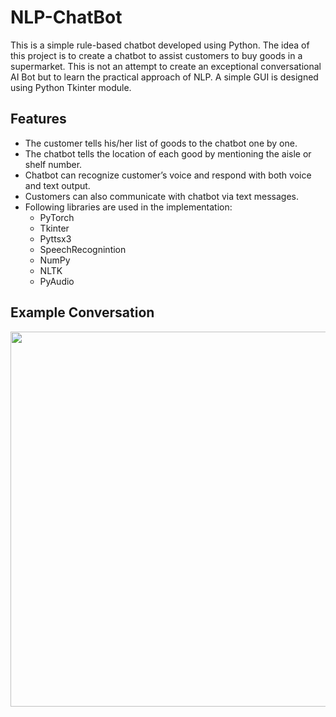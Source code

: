 # NLP-ChatBot

This is a simple rule-based chatbot developed using Python. The idea of this project is to create a chatbot to assist customers to buy goods in a supermarket. 
This is not an attempt to create an exceptional conversational AI Bot but to learn the practical approach of NLP. A simple GUI is designed using Python Tkinter module.

## Features

- The customer tells his/her list of goods to the chatbot one by one.
- The chatbot tells the location of each good by mentioning the aisle or shelf number.
- Chatbot can recognize customer’s voice and respond with both voice and text output. 
- Customers can also communicate with chatbot via text messages.
- Following libraries are used in the implementation:
  - PyTorch 
  - Tkinter 
  - Pyttsx3
  - SpeechRecognintion 
  - NumPy 
  - NLTK
  - PyAudio

## Example Conversation
<p align="center">
  <img  width=800  height=600 src="https://user-images.githubusercontent.com/69623047/142779551-04627244-afd8-4f03-b345-e78dd99e6c09.png">
</p>


